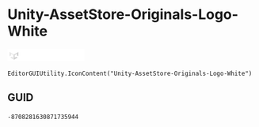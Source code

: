 # Unity-AssetStore-Originals-Logo-White
![](/img/Unity-AssetStore-Originals-Logo-White.png)

``` CSharp
EditorGUIUtility.IconContent("Unity-AssetStore-Originals-Logo-White")
```
## GUID
```
-8708281630871735944
```

